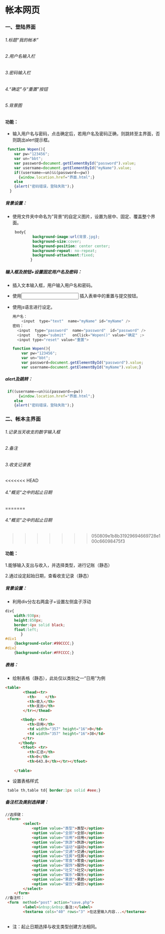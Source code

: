 # 帐本网页 

### 一、登陆界面  

######         1.标题“我的帐本”  

######         2.用户名输入栏  

######         3.密码输入栏  

######         4.“确定”与“重置”按钮  

######         5.背景图  

####  功能：

* 输入用户名与密码，点击确定后，若用户名及密码正确，则跳转至主界面，否则跳出alert提示框。  

```javascript
 function Wopen(){
    var pw="123456";
    var un="bbt";
    var password=document.getElementById("password").value;
    var username=document.getElementById("myName").value;
    if((username==un)&&(password==pw))
      {window.location.href="界面.html";}
    else
    {alert("密码错误，登陆失败");}
  }
```

##### 背景设置：

* 使用文件夹中命名为”背景“的自定义图片，设置为居中、固定、覆盖整个界面。  

  ```css
   body{
           background-image:url(背景.jpg);
           background-size:cover;
           background-position: center center;
           background-repeat: no-repeat;
           background-attachment:fixed;
          }
  ```

#####  输入框及按钮+设置固定用户名及密码：

* 插入文本输入框，用户输入用户名和密码。

* 使用<input> 插入表单中的重置与提交按钮。 

* 使用js语言进行设定。   

  ```javascript
  用户名：
      <input  type="text"  name="myName" id="myName" />
  密码：
  	<input  type="password"  name="password"  id="password" />
  	<input   type="submit"   onClick="Wopen()" value="确定" ;>	
  	<input type="reset" value="重置">
  
  function Wopen(){
      var pw="123456";
      var un="bbt";
      var password=document.getElementById("password").value;
      var username=document.getElementById("myName").value;}
  
  ```

#####  alert及跳转：

```javascript
 if((username==un)&&(password==pw))
      {window.location.href="界面.html";}
    else
    {alert("密码错误，登陆失败");}
```





###  二、帐本主界面

######           1.记录当天收支的数字输入框

######                    2.备注

######                    3.收支记录表

<<<<<<< HEAD
######                    4.”概览“之中的起止日期

=======
######           4.”概览“之中的起止日期
>>>>>>> 050809e1b8b31929694669728e100c66098475f3
####  功能：

1.能够输入支出与收入，并选择类型，进行记账（静态）  

2.通过设定起始日期，查看收支记录（静态）        

#####  背景设置：

* 利用div分左右两盒子+设置左侧盒子浮动

```css
div{
    width:930px;
    height:850px;
    border:4px solid black;
    float:left;
       }
#div1 
    {background-color:#99CCCC;}
#div2 
    {background-color:#FFCCCC;}
```

#####  表格：

* 绘制表格（静态），此处仅以类别之一“日用”为例

```html
<table>
        <thead><tr>
          <th>    </th>
          <th>收入</th>
          <th>支出</th>
        </tr></thead>

       <tbody> <tr>
          <th>日用</th>
          <td width="357" height="16">0</td>
          <td width="357" height="16">38</td>
        </tr>
      </tbody>
       <tfoot> <tr>
          <th>汇总</th>
          <th>0</th>
          <th>643.8</th></tr></tfoot>
          
    </table>
```

* 设置表格样式

```css
 table th,table td{ border:1px solid #eee;}
```

#####  备注栏及类别选择键：

```html
//选择键：
 <form>
        <select>
            <option value="类型">类型</option>
            <option value="全部">全部</option>
            <option value="日用">日用</option>
            <option value="旅游">旅游</option>
            <option value="运动">运动</option>
            <option value="交通">交通</option>
            <option value="住房">住房</option>
            <option value="零食">零食</option>
            <option value="服饰">服饰</option>
            <option value="社交">社交</option>
            <option value="娱乐">娱乐</option>
            <option value="果蔬">果蔬</option>
            <option value="餐饮">餐饮</option>
        </select>
    </form>
//备注栏：
 <form  method="post" action="save.php">
        <label>&nbsp;&nbsp;备注:</label>
        <textarea cols="40" rows="3" >在这里输入内容...</textarea> 
        
```

* 注：起止日期选择与收支类型创建方法相同。 



